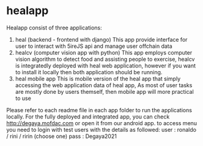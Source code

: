 # healapp
Healapp consist of three applications: 
1. heal (backend - frontend with django)
  This app provide interface for user to interact with 5ireJS api and manage user offchain data
2. healcv (computer vision app with python)
  This app employs computer vision algorithm to detect food and assisting people to exercise,
  healcv is integratedly deployed with heal web application, however if you want to install it locally then
  both application should be running.
3. heal mobile app
  This is mobile version of the heal app that simply accessing the web application data of heal app, 
  As most of user tasks are mostly done by users themself, then mobile app will more practical to use 

Please refer to each readme file in each app folder to run the applications locally.
For the fully deployed and integrated app, you can check http://degaya.mofdac.com or open it from our android app.
to access menu you need to login with test users with the details as followed:
  user : ronaldo / rini / ririn (choose one)
  pass : Degaya2021
  
